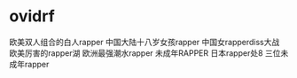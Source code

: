 # ovidrf
欧美双人组合的白人rapper 中国大陆十八岁女孩rapper 中国女rapperdiss大战 欧美厉害的rapper湖 欧洲最强潮水rapper 未成年RAPPER 日本rapper处8 三位未成年rapper 
